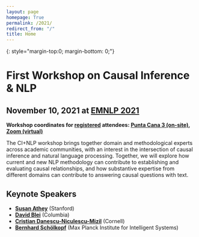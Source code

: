 ```yaml
---
layout: page
homepage: True
permalink: /2021/
redirect_from: "/"
title: Home
---
```


{: style="margin-top:0; margin-bottom: 0;"}
# First Workshop on Causal Inference & NLP

## November 10, 2021 at [EMNLP 2021](https://2021.emnlp.org/)

**Workshop coordinates for [registered](https://2021.emnlp.org/registration) attendees: [Punta Cana 3 (on-site)](https://drive.google.com/file/d/1LZ26fqj2J8Y1Ex3Kkm_inU6jg_ylCfPG/view), [Zoom (virtual)](https://underline.io/events/192/sessions?eventSessionId=7852)**

The CI+NLP workshop brings together domain and methodological experts
across academic communities, with an interest in the intersection of causal
inference and natural language processing. Together, we will explore how current and new NLP methodology
can contribute to establishing and evaluating causal relationships, and how
substantive expertise from different domains can contribute to answering causal
questions with text.

## Keynote Speakers

   * **[Susan Athey](https://athey.people.stanford.edu/)** (Stanford)
   * **[David Blei](http://www.cs.columbia.edu/~blei/)** (Columbia)
   * **[Cristian Danescu-Niculescu-Mizil](http://www.cs.cornell.edu/~cristian/)** (Cornell)
   * **[Bernhard Schölkopf](https://www.is.mpg.de/~bs)** (Max Planck Institute for Intelligent Systems) 
 
